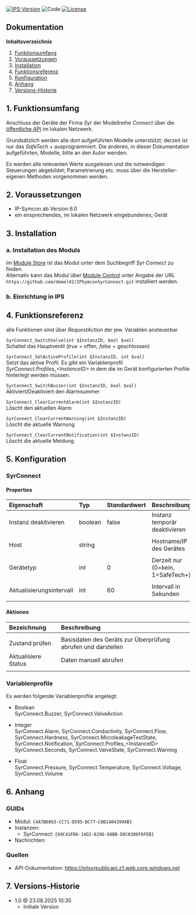 [![IPS-Version](https://img.shields.io/badge/Symcon_Version-6.0+-red.svg)](https://www.symcon.de/service/dokumentation/entwicklerbereich/sdk-tools/sdk-php/)
![Code](https://img.shields.io/badge/Code-PHP-blue.svg)
[![License](https://img.shields.io/badge/License-CC%20BY--NC--SA%204.0-green.svg)](https://creativecommons.org/licenses/by-nc-sa/4.0/)

## Dokumentation

**Inhaltsverzeichnis**

1. [Funktionsumfang](#1-funktionsumfang)
2. [Voraussetzungen](#2-voraussetzungen)
3. [Installation](#3-installation)
4. [Funktionsreferenz](#4-funktionsreferenz)
5. [Konfiguration](#5-konfiguration)
6. [Anhang](#6-anhang)
7. [Versions-Historie](#7-versions-historie)

## 1. Funktionsumfang

Anschluss der Geräte der Firma *Syr* der Modellreihe *Connect* über die [öffentliche API](https://iotsyrpublicapi.z1.web.core.windows.net/#einleitung) im lokalen Netzwerk.

Grundsätzlich werden alle dort aufgeführten Modelle unterstützt; derzeit ist nur das *SafeTech +* ausprogrammiert. Die anderen, in dieser Dokumentation aufgeführten, Modelle, bitte an den Autor wenden.

Es werden alle relevanten Werte ausgelesen und die notwendigen Steuerungen abgebildet; Parametrierung etc. muss über die Hersteller-eigenen Methoden vorgenommen werden.

## 2. Voraussetzungen

- IP-Symcon ab Version 6.0
- ein ensprechendes, im lokalen Netzwerk eingebundenes, Gerät

## 3. Installation

### a. Installation des Moduls

Im [Module Store](https://www.symcon.de/service/dokumentation/komponenten/verwaltungskonsole/module-store/) ist das Modul unter dem Suchbegriff *Syr Connect* zu finden.<br>
Alternativ kann das Modul über [Module Control](https://www.symcon.de/service/dokumentation/modulreferenz/module-control/) unter Angabe der URL `https://github.com/demel42/IPSymconSyrConnect.git` installiert werden.

### b. Einrichtung in IPS

## 4. Funktionsreferenz

alle Funktionen sind über _RequestAction_ der jew. Variablen ansteuerbar

`SyrConnect_SwitchValve(int $InstanzID, bool $val)`<br>
Schaltet das Hauptventil (*true* = offen, *false* = geschlossen)

`SyrConnect_SetActiveProfile(int $InstanzID, int $val)`<br>
Setzt das aktive Profil. Es gibt ein Variablenprofil *SyrConnect.Profiles_\<InstanceID\>* in dem die im Gerät konfigurierten Profile hinterlegt werden müssen.

`SyrConnect_SwitchBuzzer(int $InstanzID, bool $val)`<br>
Aktiviert/Deaktiviert den Alarmsummer

`SyrConnect_ClearCurrentAlarm(int $InstanzID)`<br>
Löscht den aktuellen Alarm

`SyrConnect_ClearCurrentWarning(int $InstanzID)`<br>
Löscht die aktuelle Warnung

`SyrConnect_ClearCurrentNotification(int $InstanzID)`<br>
Löscht die aktuelle Meldung


## 5. Konfiguration

### SyrConnect

#### Properties

| Eigenschaft               | Typ      | Standardwert | Beschreibung |
| :------------------------ | :------  | :----------- | :----------- |
| Instanz deaktivieren      | boolean  | false        | Instanz temporär deaktivieren |
|                           |          |              | |
| Host                      | string   |              | Hostname/IP des Gerätes |
|                           |          |              | |
| Gerätetyp                 | int      | 0            | Derzeit nur (0=kein, 1=SafeTech+) |
|                           |          |              | |
| Aktualisierungsintervall  | int      | 60           | Intervall in Sekunden |
|                           |          |              | |

#### Aktionen

| Bezeichnung                | Beschreibung |
| :------------------------- | :----------- |
|                            | |
| Zustand prüfen             | Basisdaten des Geräts zur Überprüfung abrufen und darstellen |
| Aktualisiere Status        | Daten manuell abrufen |
|                            | |

### Variablenprofile

Es werden folgende Variablenprofile angelegt:
* Boolean<br>
SyrConnect.Buzzer,
SyrConnect.ValveAction

* Integer<br>
SyrConnect.Alarm,
SyrConnect.Conductivity,
SyrConnect.Flow,
SyrConnect.Hardness,
SyrConnect.MicroleakageTestState,
SyrConnect.Notification,
SyrConnect.Profiles_\<InstanceID\>
SyrConnect.Seconds,
SyrConnect.ValveState,
SyrConnect.Warning

* Float<br>
SyrConnect.Pressure,
SyrConnect.Temperature,
SyrConnect.Voltage,
SyrConnect.Volume

## 6. Anhang

### GUIDs
- Modul: `{4A7B6863-CC71-D595-BC77-C0B14043994B}`
- Instanzen:
  - SyrConnect: `{69C41FD6-14D2-6296-88BB-D0C0300F8FEB}`
- Nachrichten:

### Quellen
- API-Dokumentation: https://iotsyrpublicapi.z1.web.core.windows.net

## 7. Versions-Historie

- 1.0 @ 23.08.2025 10:35
  - Initiale Version
